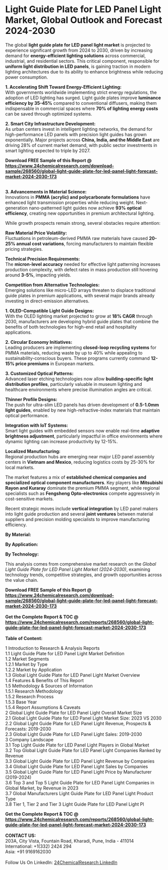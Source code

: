 <h1>Light Guide Plate for LED Panel Light Market, Global Outlook and Forecast 2024-2030</h1><p>The global <strong>light guide plate for LED panel light market</strong> is projected to experience significant growth from 2024 to 2030, driven by increasing demand for <strong>energy-efficient lighting solutions</strong> across commercial, industrial, and residential sectors. This critical component, responsible for <strong>uniform light distribution in LED panels</strong>, is gaining traction in modern lighting architectures due to its ability to enhance brightness while reducing power consumption.</p><p><strong>1. Accelerating Shift Toward Energy-Efficient Lighting:</strong><br>
With governments worldwide implementing strict energy regulations, the adoption of LED lighting has surged. Light guide plates improve <strong>luminance efficiency by 35-45%</strong> compared to conventional diffusers, making them indispensable in commercial spaces where <strong>70% of lighting energy costs</strong> can be saved through optimized systems.</p><p><strong>2. Smart City Infrastructure Development:</strong><br>
As urban centers invest in intelligent lighting networks, the demand for high-performance LED panels with precision light guides has grown exponentially. Major projects across <strong>China, India, and the Middle East</strong> are driving 28% of current market demand, with public sector investments in smart lighting expected to triple by 2027.</p><div><b>Download FREE Sample of this Report @ 
            <a href="https://www.24chemicalresearch.com/download-sample/268560/global-light-guide-plate-for-led-panel-light-forecast-market-2024-2030-173">
            https://www.24chemicalresearch.com/download-sample/268560/global-light-guide-plate-for-led-panel-light-forecast-market-2024-2030-173</a></b></div><br><p><strong>3. Advancements in Material Science:</strong><br>
Innovations in <strong>PMMA (acrylic) and polycarbonate formulations</strong> have enhanced light transmission properties while reducing weight. Next-generation nano-patterned light guides now achieve <strong>93% optical efficiency</strong>, creating new opportunities in premium architectural lighting.</p><p>While growth prospects remain strong, several obstacles require attention:</p><p><strong>Raw Material Price Volatility:</strong><br>
    Fluctuations in petroleum-derived PMMA raw materials have caused <strong>20-25% annual cost variations</strong>, forcing manufacturers to maintain flexible pricing strategies.</p><p><strong>Technical Precision Requirements:</strong><br>
    The <strong>micron-level accuracy</strong> needed for effective light patterning increases production complexity, with defect rates in mass production still hovering around <strong>3-5%</strong>, impacting yields.</p><p><strong>Competition from Alternative Technologies:</strong><br>
    Emerging solutions like micro-LED arrays threaten to displace traditional guide plates in premium applications, with several major brands already investing in direct-emission alternatives.</p><p><strong>1. OLED-Compatible Light Guide Designs:</strong><br>
With the OLED lighting market projected to grow at <strong>18% CAGR</strong> through 2030, manufacturers are developing hybrid guide plates that combine the benefits of both technologies for high-end retail and hospitality applications.</p><p><strong>2. Circular Economy Initiatives:</strong><br>
Leading producers are implementing <strong>closed-loop recycling systems</strong> for PMMA materials, reducing waste by up to 40% while appealing to sustainability-conscious buyers. These programs currently command <strong>12-15% price premiums</strong> in European markets.</p><p><strong>3. Customized Optical Patterns:</strong><br>
Advanced laser etching technologies now allow <strong>building-specific light distribution profiles</strong>, particularly valuable in museum lighting and healthcare environments where precise illumination angles are critical.</p><p><strong>Thinner Profile Designs:</strong><br>
    The push for ultra-slim LED panels has driven development of <strong>0.5-1.0mm light guides</strong>, enabled by new high-refractive-index materials that maintain optical performance.</p><p><strong>Integration with IoT Systems:</strong><br>
    Smart light guides with embedded sensors now enable real-time <strong>adaptive brightness adjustment</strong>, particularly impactful in office environments where dynamic lighting can increase productivity by 12-15%.</p><p><strong>Localized Manufacturing:</strong><br>
    Regional production hubs are emerging near major LED panel assembly centers in <strong>Vietnam and Mexico</strong>, reducing logistics costs by 25-30% for local markets.</p><p>The market features a mix of <strong>established chemical companies and specialized optical component manufacturers</strong>. Key players like <strong>Mitsubishi Rayon and Kuraray</strong> dominate the premium PMMA segment, while regional specialists such as <strong>Fengsheng Opto-electronics</strong> compete aggressively in cost-sensitive markets.</p><p>Recent strategic moves include <strong>vertical integration</strong> by LED panel makers into light guide production and several <strong>joint ventures</strong> between material suppliers and precision molding specialists to improve manufacturing efficiency.</p><p><strong>By Material:</strong></p><p><strong>By Application:</strong></p><p><strong>By Technology:</strong></p><p>This analysis comes from comprehensive market research on the <em>Global Light Guide Plate for LED Panel Light Market (2024-2030)</em>, examining technology trends, competitive strategies, and growth opportunities across the value chain.</p><div><b>Download FREE Sample of this Report @ 
            <a href="https://www.24chemicalresearch.com/download-sample/268560/global-light-guide-plate-for-led-panel-light-forecast-market-2024-2030-173">
            https://www.24chemicalresearch.com/download-sample/268560/global-light-guide-plate-for-led-panel-light-forecast-market-2024-2030-173</a></b></div><br><div><b>Get the Complete Report & TOC @ 
            <a href="https://www.24chemicalresearch.com/reports/268560/global-light-guide-plate-for-led-panel-light-forecast-market-2024-2030-173">
            https://www.24chemicalresearch.com/reports/268560/global-light-guide-plate-for-led-panel-light-forecast-market-2024-2030-173</a></b></div><br>
            <b>Table of Content:</b><p>1 Introduction to Research & Analysis Reports<br />
    1.1 Light Guide Plate for LED Panel Light Market Definition<br />
    1.2 Market Segments<br />
        1.2.1 Market by Type<br />
        1.2.2 Market by Application<br />
    1.3 Global Light Guide Plate for LED Panel Light Market Overview<br />
    1.4 Features & Benefits of This Report<br />
    1.5 Methodology & Sources of Information<br />
        1.5.1 Research Methodology<br />
        1.5.2 Research Process<br />
        1.5.3 Base Year<br />
        1.5.4 Report Assumptions & Caveats<br />
2 Global Light Guide Plate for LED Panel Light Overall Market Size<br />
    2.1 Global Light Guide Plate for LED Panel Light Market Size: 2023 VS 2030<br />
    2.2 Global Light Guide Plate for LED Panel Light Revenue, Prospects & Forecasts: 2019-2030<br />
    2.3 Global Light Guide Plate for LED Panel Light Sales: 2019-2030<br />
3 Company Landscape<br />
    3.1 Top Light Guide Plate for LED Panel Light Players in Global Market<br />
    3.2 Top Global Light Guide Plate for LED Panel Light Companies Ranked by Revenue<br />
    3.3 Global Light Guide Plate for LED Panel Light Revenue by Companies<br />
    3.4 Global Light Guide Plate for LED Panel Light Sales by Companies<br />
    3.5 Global Light Guide Plate for LED Panel Light Price by Manufacturer (2019-2024)<br />
    3.6 Top 3 and Top 5 Light Guide Plate for LED Panel Light Companies in Global Market, by Revenue in 2023<br />
    3.7 Global Manufacturers Light Guide Plate for LED Panel Light Product Type<br />
    3.8 Tier 1, Tier 2 and Tier 3 Light Guide Plate for LED Panel Light Pl</p><div><b>Get the Complete Report & TOC @ 
            <a href="https://www.24chemicalresearch.com/reports/268560/global-light-guide-plate-for-led-panel-light-forecast-market-2024-2030-173">
            https://www.24chemicalresearch.com/reports/268560/global-light-guide-plate-for-led-panel-light-forecast-market-2024-2030-173</a></b></div><br><b>CONTACT US:</b><br>
            203A, City Vista, Fountain Road, Kharadi, Pune, India - 411014<br>
            International: +1(332) 2424 294<br>
            Asia: +91 9169162030 <br><br>
            Follow Us On LinkedIn: <a href="https://www.linkedin.com/company/24chemicalresearch/">24ChemicalResearch LinkedIn</a>